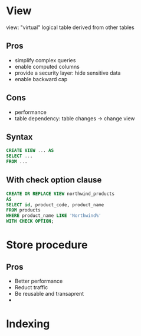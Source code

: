 # View
view: "virtual" logical table derived from other tables

## Pros
- simplify complex queries
- enable computed columns
- provide a security layer: hide sensitive data
- enable backward cap

## Cons
- performance
- table dependency: table changes -> change view

## Syntax
```sql
CREATE VIEW ... AS
SELECT ...
FROM ...
```

## With check option clause
```sql
CREATE OR REPLACE VIEW northwind_products
AS
SELECT id, product_code, product_name
FROM products
WHERE product_name LIKE 'Northwind%'
WITH CHECK OPTION;
```

# Store procedure

## Pros
- Better performance
- Reduct traffic
- Be reusable and transaprent
- 

# Indexing